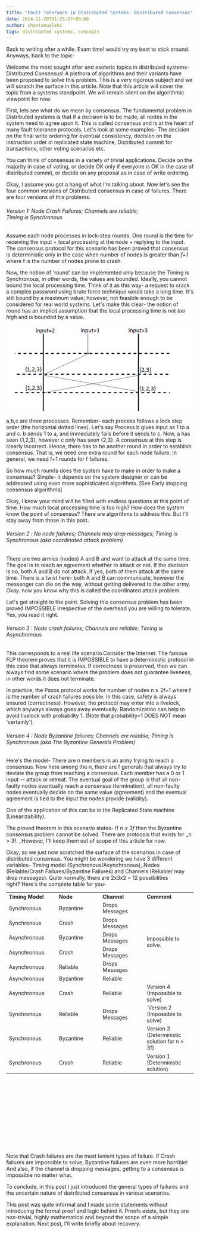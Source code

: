 ```yaml
---
title: "Fault Tolerance in Distributed Systems: Distributed Consensus"
date: 2014-11-20T01:25:57+08:00
author: shantanualshi
tags: distributed systems, concepts
---
```


Back to writing after a while. Exam time! would try my best to stick around. Anyways, back to the topic-

Welcome the most sought after and esoteric topics in distributed systems- Distributed Consensus! A plethora of algorithms and their variants have been proposed to solve this problem. This is a very rigorous subject and we will scratch the surface in this article. Note that this article will cover the topic from a systems standpoint. We will remain silent on the algorithmic viewpoint for now.

First, lets see what do we mean by consensus. The fundamental problem in Distributed systems is that if a decision is to be made, all nodes in the system need to agree upon it. This is called consensus and is at the heart of many fault tolerance protocols. Let's look at some examples- The decision on the final write ordering for eventual consistency, decision on the instruction order in replicated state machine, Distributed commit for transactions, other voting scenarios etc.

You can think of consensus in a variety of trivial applications. Decide on the majority in case of voting, or decide OK only if everyone is OK in the case of distributed commit, or decide on any proposal as in case of write ordering.

Okay, I assume you got a hang of what I'm talking about. Now let's see the four common versions of Distributed consensus in case of failures. There are four versions of this problems.

###### Version 1: Node Crash Failures; Channels are reliable; Timing is Synchronous

Assume each node processes in lock-step rounds. One round is the time for receiving the input + local processing at the node + replying to the input. The consensus protocol for this scenario has been proved that consensus is deterministic only in the case when number of nodes is greater than _f+1_ where f is the number of nodes prone to crash.

Now, the notion of 'round' can be implemented only because the Timing is Synchronous, in other words, the values are bounded. Ideally, you cannot bound the local processing time. Think of it as this way- a request to crack a complex password using brute force technique would take a long time. It's still bound by a maximum value; however, not feasible enough to be considered for real world systems. Let's make this clear- the notion of round has an implicit assumption that the local processing time is not _too high_ and is bounded by a value.

![Distributed Consensus](./distributed-consensus.png)

a,b,c are three processes. Remember- each process follows a lock step order (the horizontal dotted lines). Let's say Process b gives input as 1 to a and c. b sends 1 to a, and immediately fails before it sends to c. Now, a has seen {1,2,3}, however c only has seen {2,3}. A consensus at this step is clearly incorrect. Hence, there has to be another round in order to establish consensus. That is, we need one extra round for each node failure. In general, we need f+1 rounds for f failures.

So how much rounds does the system have to make in order to make a consensus? Simple- it depends on the system designer or can be addressed using even more sophisticated algorithms. [See Early stopping consensus algorithms]

Okay, I know your mind will be filled with endless questions at this point of time. How much local processing time is too high? How does the system know the point of consensus? There are algorithms to address this. But I'll stay away from those in this post.

###### Version 2 : No node failures; Channels may drop messages; Timing is Synchronous (aka coordinated attack problem)

There are two armies (nodes) A and B and want to attack at the same time. The goal is to reach an agreement whether to attack or not. If the decision is no, both A and B do not attack. If yes, both of them attack at the same time. There is a twist here- both A and B can communicate, however the messenger can die on the way, without getting delivered to the other army. Okay. now you know why this is called the coordinated attack problem.

Let's get straight to the point. Solving this consensus problem has been proved IMPOSSIBLE irrespective of the overhead you are willing to tolerate. Yes, you read it right.

###### Version 3 : Node crash failures; Channels are reliable; Timing is Asynchronous

This corresponds to a real life scenario.Consider the Internet. The famous FLP theorem proves that it is IMPOSSIBLE to have a deterministic protocol in this case that always terminates. If correctness is preserved, then we can always find some scenario where the problem does not guarantee liveness, in other words it does not terminate.

In practice, the Paxos protocol works for number of nodes n ≥ 2f+1 where f is the number of crash failures possible. In this case, safety is always ensured (correctness). However, the protocol may enter into a livelock, which anyways always goes away eventually. Randomization can help to avoid livelock with probability 1. (Note that probability=1 DOES NOT mean 'certainly').

###### Version 4 : Node Byzantine failures; Channels are reliable; Timing is Synchronous (aka The Byzantine Generals Problem)

Here's the model- There are n members in an army trying to reach a consensus. Now here among the n, there are f generals that always try to deviate the group from reaching a consensus. Each member has a 0 or 1 input -- attack or retreat. The eventual goal of the group is that all non-faulty nodes eventually reach a consensus (termination), all non-faulty nodes eventually decide on the same value (agreement) and the eventual agreement is tied to the input the nodes provide (validity).

One of the application of this can be in the Replicated State machine (Linearizability).

The proved theorem in this scenario states- If _n ≤ 3f_ then the Byzantine consensus problem cannot be solved. There are protocols that exists for \_n > 3f. _However, I'll keep them out of scope of this article for now.

Okay, so we just now scratched the surface of the scenarios in case of distributed consensus. You might be wondering we have 3 different variables- Timing model (Synchronous/Asynchronous), Nodes (Reliable/Crash Failures/Byzantine Failures) and Channels (Reliable/ may drop messages). Quite normally, there are 2x3x2 = 12 possibilities right? Here's the complete table for you-

<table style="height:683px;" width="781">
  <tr>
    <td width="156">
      <strong>Timing Model</strong>
    </td>
    <td width="156">
      <strong>Node</strong>
    </td>
    <td width="156">
      <strong>Channel</strong>
    </td>
    <td width="156">
      <strong>Comment</strong>
    </td>
  </tr>
  
  <tr>
    <td width="156">
      Synchronous
    </td>
    <td width="156">
      Byzantine
    </td>
    <td width="156">
      Drops Messages
    </td>
    <td rowspan="6" width="156">
      Impossible to solve.
    </td>
  </tr>
  
  <tr>
    <td width="156">
      Synchronous
    </td>
    <td width="156">
      Crash
    </td>
    <td width="156">
      Drops Messages
    </td>
  </tr>
  
  <tr>
    <td width="156">
      Asynchronous
    </td>
    <td width="156">
      Byzantine
    </td>
    <td width="156">
      Drops Messages
    </td>
  </tr>
  
  <tr>
    <td width="156">
      Asynchronous
    </td>
    <td width="156">
      Crash
    </td>
    <td width="156">
      Drops Messages
    </td>
  </tr>
  
  <tr>
    <td width="156">
      Asynchronous
    </td>
    <td width="156">
      Reliable
    </td>
    <td width="156">
      Drops Messages
    </td>
  </tr>
  
  <tr>
    <td width="156">
      Asynchronous
    </td>
    <td width="156">
      Byzantine
    </td>
    <td width="156">
      Reliable
    </td>
  </tr>
  
  <tr>
    <td width="156">
      Asynchronous
    </td>
    <td width="156">
      Crash
    </td>
    <td width="156">
      Reliable
    </td>
    <td width="156">
      Version 4 (Impossible to solve)
    </td>
  </tr>
  
  <tr>
    <td width="156">
      Synchronous
    </td>
    <td width="156">
      Reliable
    </td>
    <td width="156">
      Drops Messages
    </td>
    <td width="156">
       Version 2 (Impossible to solve)
    </td>
  </tr>
  
  <tr>
    <td width="156">
      Synchronous
    </td>
    <td width="156">
      Byzantine
    </td> 
    <td width="156">
      Reliable
    </td>
    <td width="156">
      Version 3 (Deterministic solution for n > 3f)
    </td>
  </tr>
  
  <tr>
    <td width="156">
      Synchronous
    </td>
    <td width="156">
      Crash
    </td>  
    <td width="156">
      Reliable
    </td> 
    <td width="156">
      Version 1 (Deterministic solution)
    </td>
  </tr>
</table>

Note that Crash failures are the most lenient types of failure. If Crash failures are impossible to solve, Byzantine failures are even more horrible! And also, if the channel is dropping messages, getting to a consensus is impossible no matter what.

To conclude, in this post I just introduced the general types of failures and the uncertain nature of distributed consensus in various scenarios.

This post was quite informal and I made some statements without introducing the formal proof and logic behind it. Proofs exists, but they are non-trivial, highly mathematical and beyond the scope of a simple explanation. Next post, I'll write briefly about recovery.
